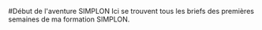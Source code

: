 #Début de l'aventure SIMPLON
Ici se trouvent tous les briefs des premières semaines de ma formation SIMPLON.
